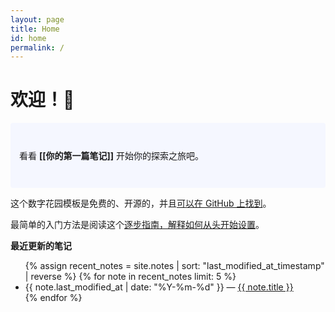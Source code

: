 ```yaml
---
layout: page
title: Home
id: home
permalink: /
---
```


# 欢迎！🌱

<p style="padding: 3em 1em; background: #f5f7ff; border-radius: 4px;">
  看看 <span style="font-weight: bold">[[你的第一篇笔记]]</span> 开始你的探索之旅吧。
</p>

这个数字花园模板是免费的、开源的，并且[可以在 GitHub 上找到](https://github.com/maximevaillancourt/digital-garden-jekyll-template)。

最简单的入门方法是阅读这个[逐步指南，解释如何从头开始设置](https://maximevaillancourt.com/blog/setting-up-your-own-digital-garden-with-jekyll)。

<strong>最近更新的笔记</strong>

<ul>
  {% assign recent_notes = site.notes | sort: "last_modified_at_timestamp" | reverse %}
  {% for note in recent_notes limit: 5 %}
    <li>
      {{ note.last_modified_at | date: "%Y-%m-%d" }} — <a class="internal-link" href="{{ site.baseurl }}{{ note.url }}">{{ note.title }}</a>
    </li>
  {% endfor %}
</ul>

<style>
  .wrapper {
    max-width: 46em;
  }
</style>
